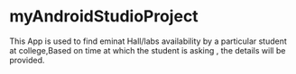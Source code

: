 # myAndroidStudioProject
This App is used to find eminat Hall/labs availability by a particular student at college,Based on time at which the student is asking , the details will be provided.

